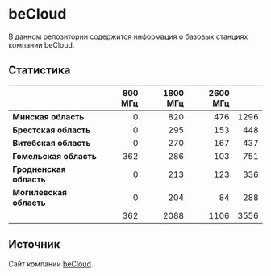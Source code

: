 # beCloud
В данном репозитории содержится информация о базовых станциях компании beCloud.

## Статистика
&nbsp; | 800 МГц | 1800 МГц | 2600 МГц | &nbsp;
:--- | ---: | ---: | ---: | ---:
**Минская область** | 0 | 820 | 476 | 1296
**Брестская область** | 0 | 295 | 153 | 448
**Витебская область** | 0 | 270 | 167 | 437
**Гомельская область** | 362 | 286 | 103 | 751
**Гродненская область** | 0 |  213 | 123 | 336
**Могилевская область** | 0 | 204 | 84 | 288
&nbsp; | 362 |  2088 | 1106 | 3556

## Источник
Сайт компании [beCloud](https://becloud.by/customers/ob-lte-advanced).